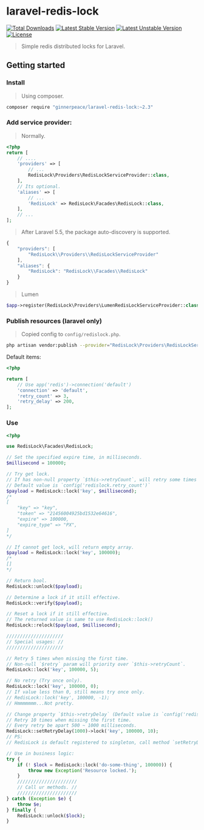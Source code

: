 # laravel-redis-lock

[![Total Downloads](https://poser.pugx.org/ginnerpeace/laravel-redis-lock/downloads.svg)](https://packagist.org/packages/ginnerpeace/laravel-redis-lock)
[![Latest Stable Version](https://poser.pugx.org/ginnerpeace/laravel-redis-lock/v/stable.svg)](https://packagist.org/packages/ginnerpeace/laravel-redis-lock)
[![Latest Unstable Version](https://poser.pugx.org/ginnerpeace/laravel-redis-lock/v/unstable.svg)](https://packagist.org/packages/ginnerpeace/laravel-redis-lock)
[![License](https://poser.pugx.org/ginnerpeace/laravel-redis-lock/license.svg)](https://packagist.org/packages/ginnerpeace/laravel-redis-lock)

> Simple redis distributed locks for Laravel.

## Getting started

### Install
> Using composer.

```bash
composer require "ginnerpeace/laravel-redis-lock:~2.3"
```

### Add service provider:
> Normally.

```php
<?php
return [
    // ....
    'providers' => [
        // ...
        RedisLock\Providers\RedisLockServiceProvider::class,
    ],
    // Its optional.
    'aliases' => [
        // ...
        'RedisLock' => RedisLock\Facades\RedisLock::class,
    ],
    // ...
];
```

> After Laravel 5.5, the package auto-discovery is supported.

```javascript
{
    "providers": [
        "RedisLock\\Providers\\RedisLockServiceProvider"
    ],
    "aliases": {
        "RedisLock": "RedisLock\\Facades\\RedisLock"
    }
}
```

> Lumen

```php
$app->register(RedisLock\Providers\LumenRedisLockServiceProvider::class);
```

### Publish resources (laravel only)
> Copied config to `config/redislock.php`.

```bash
php artisan vendor:publish --provider="RedisLock\Providers\RedisLockServiceProvider"
```

Default items:
```php
<?php

return [
    // Use app('redis')->connection('default')
    'connection' => 'default',
    'retry_count' => 3,
    'retry_delay' => 200,
];

```

### Use
```php
<?php

use RedisLock\Facades\RedisLock;

// Set the specified expire time, in milliseconds.
$millisecond = 100000;

// Try get lock.
// If has non-null property `$this->retryCount`, will retry some times with its value.
// Default value is `config('redislock.retry_count')`
$payload = RedisLock::lock('key', $millisecond);
/*
[
    "key" => "key",
    "token" => "21456004925bd1532e64616",
    "expire" => 100000,
    "expire_type" => "PX",
]
*/

// If cannot get lock, will return empty array.
$payload = RedisLock::lock('key', 100000);
/*
[]
*/

// Return bool.
RedisLock::unlock($payload);

// Determine a lock if it still effective.
RedisLock::verify($payload);

// Reset a lock if it still effective.
// The returned value is same to use RedisLock::lock()
RedisLock::relock($payload, $millisecond);

/////////////////////
// Special usages: //
/////////////////////

// Retry 5 times when missing the first time.
// Non-null `$retry` param will priority over `$this->retryCount`.
RedisLock::lock('key', 100000, 5);

// No retry (Try once only).
RedisLock::lock('key', 100000, 0);
// If value less than 0, still means try once only.
// RedisLock::lock('key', 100000, -1);
// Hmmmmmmm...Not pretty.

// Change property `$this->retryDelay` (Default value is `config('redislock.retry_delay')`).
// Retry 10 times when missing the first time.
// Every retry be apart 500 ~ 1000 milliseconds.
RedisLock::setRetryDelay(1000)->lock('key', 100000, 10);
// PS:
// RedisLock is default registered to singleton, call method `setRetryDelay()` will affects subsequent code.

// Use in business logic:
try {
    if (! $lock = RedisLock::lock('do-some-thing', 100000)) {
        throw new Exception('Resource locked.');
    }
    //////////////////////
    // Call ur methods. //
    //////////////////////
} catch (Exception $e) {
    throw $e;
} finally {
    RedisLock::unlock($lock);
}

```
